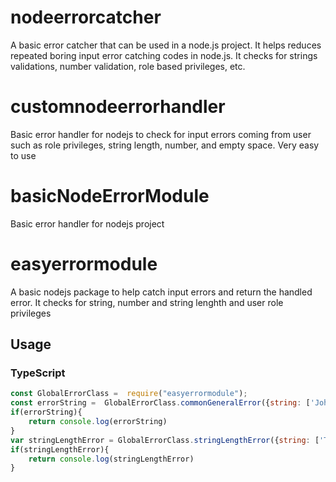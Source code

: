 # nodeerrorcatcher
A basic error catcher that can be used in a node.js project. It helps reduces repeated boring input error catching codes in node.js. It checks for strings validations, number validation, role based privileges, etc. 
# customnodeerrorhandler
Basic error handler for nodejs to check for input errors coming from user such as role privileges, string length, number, and empty space. Very easy to use

# basicNodeErrorModule
Basic error handler for nodejs project
# easyerrormodule
A basic nodejs package to help catch input errors and return the handled error. It checks for string, number and string lenghth and user role privileges
## Usage

### TypeScript
```javascript
const GlobalErrorClass =  require("easyerrormodule");
const errorString =  GlobalErrorClass.commonGeneralError({string: ['John Doe'], number: [1, 4, 77771818]}, {role: 'admin'});
if(errorString){
    return console.log(errorString)
}
var stringLengthError = GlobalErrorClass.stringLengthError({string: ['This is to test for short string inputs such as name, location, etc']}, {shortMinLength: 3, shortMaxLength: 20}, {longMinLength: 45, longMaxLength: 500} {longString: ['This is a a test for strings that you are looking to test for long strings such as blog posts, about section, etc. ']});
if(stringLengthError){
    return console.log(stringLengthError)
}

```

